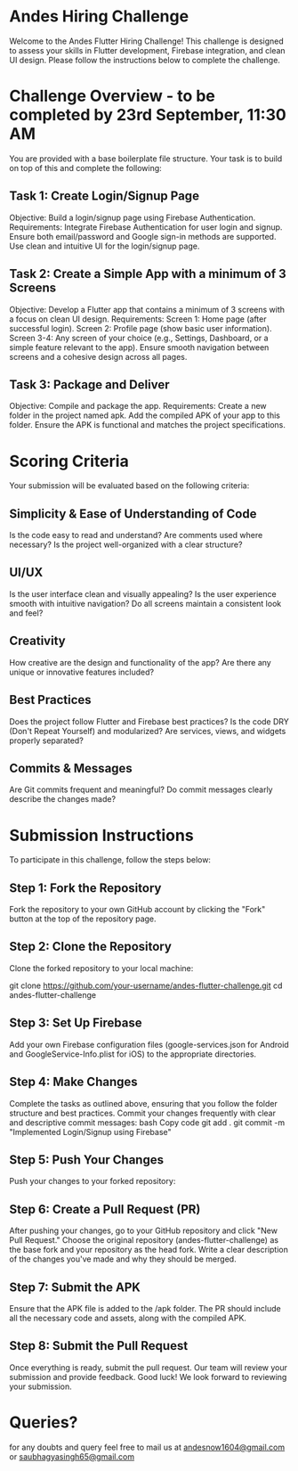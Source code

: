# Andes Hiring Challenge
Welcome to the Andes Flutter Hiring Challenge! This challenge is designed to assess your skills in Flutter development, Firebase integration, and clean UI design. Please follow the instructions below to complete the challenge.

# Challenge Overview - to be completed by 23rd September, 11:30 AM
You are provided with a base boilerplate file structure. Your task is to build on top of this and complete the following:

## Task 1: Create Login/Signup Page
Objective: Build a login/signup page using Firebase Authentication.
Requirements:
Integrate Firebase Authentication for user login and signup.
Ensure both email/password and Google sign-in methods are supported.
Use clean and intuitive UI for the login/signup page.

## Task 2: Create a Simple App with a minimum of 3 Screens
Objective: Develop a Flutter app that contains a minimum of 3 screens with a focus on clean UI design.
Requirements:
Screen 1: Home page (after successful login).
Screen 2: Profile page (show basic user information).
Screen 3-4: Any screen of your choice (e.g., Settings, Dashboard, or a simple feature relevant to the app).
Ensure smooth navigation between screens and a cohesive design across all pages.

## Task 3: Package and Deliver
Objective: Compile and package the app.
Requirements:
Create a new folder in the project named apk.
Add the compiled APK of your app to this folder.
Ensure the APK is functional and matches the project specifications.

# Scoring Criteria
Your submission will be evaluated based on the following criteria:

## Simplicity & Ease of Understanding of Code
Is the code easy to read and understand?
Are comments used where necessary?
Is the project well-organized with a clear structure?

## UI/UX
Is the user interface clean and visually appealing?
Is the user experience smooth with intuitive navigation?
Do all screens maintain a consistent look and feel?

## Creativity 
How creative are the design and functionality of the app?
Are there any unique or innovative features included?

## Best Practices
Does the project follow Flutter and Firebase best practices?
Is the code DRY (Don't Repeat Yourself) and modularized?
Are services, views, and widgets properly separated?

## Commits & Messages
Are Git commits frequent and meaningful?
Do commit messages clearly describe the changes made?

# Submission Instructions
To participate in this challenge, follow the steps below:

## Step 1: Fork the Repository
Fork the repository to your own GitHub account by clicking the "Fork" button at the top of the repository page.

## Step 2: Clone the Repository
Clone the forked repository to your local machine:

git clone https://github.com/your-username/andes-flutter-challenge.git
cd andes-flutter-challenge

## Step 3: Set Up Firebase
Add your own Firebase configuration files (google-services.json for Android and GoogleService-Info.plist for iOS) to the appropriate directories.

## Step 4: Make Changes
Complete the tasks as outlined above, ensuring that you follow the folder structure and best practices.
Commit your changes frequently with clear and descriptive commit messages:
bash
Copy code
git add .
git commit -m "Implemented Login/Signup using Firebase"

## Step 5: Push Your Changes
Push your changes to your forked repository:

## Step 6: Create a Pull Request (PR)
After pushing your changes, go to your GitHub repository and click "New Pull Request."
Choose the original repository (andes-flutter-challenge) as the base fork and your repository as the head fork.
Write a clear description of the changes you've made and why they should be merged.

## Step 7: Submit the APK
Ensure that the APK file is added to the /apk folder.
The PR should include all the necessary code and assets, along with the compiled APK.

## Step 8: Submit the Pull Request
Once everything is ready, submit the pull request. Our team will review your submission and provide feedback.
Good luck! We look forward to reviewing your submission.

# Queries?
for any doubts and query feel free to mail us at andesnow1604@gmail.com or saubhagyasingh65@gmail.com
